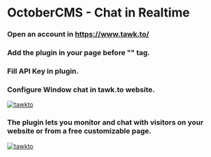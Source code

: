 # OctoberCMS - Chat in Realtime

### Open an account in https://www.tawk.to/
### Add the plugin in your page before "</body>" tag.
### Fill API Key in plugin.
### Configure Window chat in tawk.to website.

[![tawkto](http://img.ctrlv.in/img/17/03/24/58d46571b2e41.png)](http://ctrlv.in/936647)
### The plugin lets you monitor and chat with visitors on your website or from a free customizable page.

[![tawkto](http://img.ctrlv.in/img/17/03/24/58d465ca324d6.png)](http://ctrlv.in/936649)
